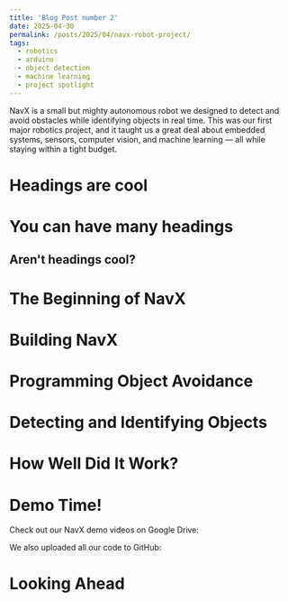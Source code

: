 ```yaml
---
title: 'Blog Post number 2'
date: 2025-04-30
permalink: /posts/2025/04/navx-robot-project/
tags:
  - robotics
  - arduino
  - object detection
  - machine learning
  - project spotlight
---
```


NavX is a small but mighty autonomous robot we designed to detect and avoid obstacles while identifying objects in real time. This was our first major robotics project, and it taught us a great deal about embedded systems, sensors, computer vision, and machine learning — all while staying within a tight budget.

Headings are cool
======

You can have many headings
======

Aren't headings cool?
------

The Beginning of NavX
======


Building NavX
======


Programming Object Avoidance
======


Detecting and Identifying Objects
======


How Well Did It Work?
======


Demo Time!
======

Check out our NavX demo videos on Google Drive:  

We also uploaded all our code to GitHub:  

Looking Ahead
======


